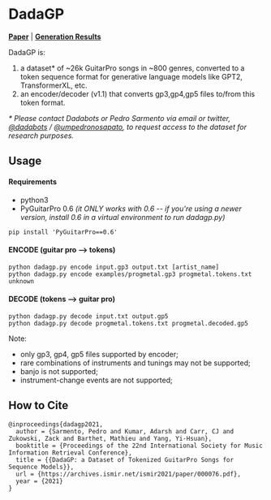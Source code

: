 # DadaGP

[**Paper**](https://archives.ismir.net/ismir2021/paper/000076.pdf) | [**Generation Results**](https://archives.ismir.net/ismir2021/paper/000076.pdf)

DadaGP is:

1. a dataset* of ~26k GuitarPro songs in ~800 genres, converted to a token sequence format for generative language models like GPT2, TransformerXL, etc.
2. an encoder/decoder (v1.1) that converts gp3,gp4,gp5 files to/from this token format.

*\* Please contact Dadabots or Pedro Sarmento via email or twitter, [@dadabots](http://twitter.com/dadabots) / [@umpedronosapato](https://twitter.com/umpedronosapato), to request access to the dataset for research purposes.*

## Usage

#### Requirements

* python3
* PyGuitarPro 0.6 *(it ONLY works with 0.6 -- if you're using a newer version, install 0.6 in a virtual environment to run dadagp.py)*
```
pip install 'PyGuitarPro==0.6'
```

#### ENCODE (guitar pro --> tokens)
```
python dadagp.py encode input.gp3 output.txt [artist_name]
python dadagp.py encode examples/progmetal.gp3 progmetal.tokens.txt unknown
```

#### DECODE (tokens --> guitar pro)
```
python dadagp.py decode input.txt output.gp5
python dadagp.py decode progmetal.tokens.txt progmetal.decoded.gp5
```

Note:
* only gp3, gp4, gp5 files supported by encoder;
* rare combinations of instruments and tunings may not be supported;
* banjo is not supported;
* instrument-change events are not supported;

## How to Cite
```
@inproceedings{dadagp2021,
  author = {Sarmento, Pedro and Kumar, Adarsh and Carr, CJ and Zukowski, Zack and Barthet, Mathieu and Yang, Yi-Hsuan},
  booktitle = {Proceedings of the 22nd International Society for Music Information Retrieval Conference},
  title = {{DadaGP: a Dataset of Tokenized GuitarPro Songs for Sequence Models}},
  url = {https://archives.ismir.net/ismir2021/paper/000076.pdf},
  year = {2021}
}

